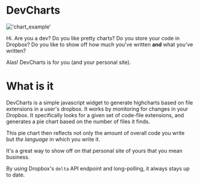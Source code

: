 DevCharts
=========
!['chart_example'](http://i1158.photobucket.com/albums/p618/g12mcgov/Screenshot2014-08-22002812.png)

Hi. Are you a dev? Do you like pretty charts? Do you store your code in Dropbox? Do you like to show off how much you've written <b>and</b> what you've written?

Alas! DevCharts is for you (and your personal site).


What is it
=========
DevCharts is a simple javascript widget to generate highcharts based on file extensions in a user's dropbox. It works by monitoring for changes in your Dropbox. It specifically looks for a given set of code-file extensions, and generates a pie chart based on the number of files it finds.

This pie chart then reflects not only the amount of overall code you write but <i>the language</i> in which you write it.

It's a great way to show off on that personal site of yours that you mean business.

By using Dropbox's <code>delta</code> API endpoint and long-polling, it always stays up to date.






